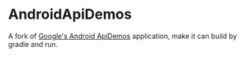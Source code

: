 # AndroidApiDemos

A fork of [Google's Android ApiDemos](https://android.googlesource.com/platform/development/+/master/samples/ApiDemos) application, make it can build by gradle and run.
